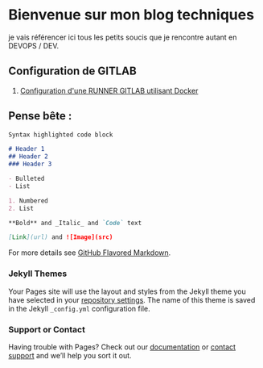 # Bienvenue sur mon blog techniques

je vais référencer ici tous les petits soucis que je rencontre autant en DEVOPS / DEV.

## Configuration de GITLAB
  1. [Configuration d'une RUNNER GITLAB utilisant Docker](GitLab-Configuration-Project-PipeLine.md)



## Pense bête :
```markdown
Syntax highlighted code block

# Header 1
## Header 2
### Header 3

- Bulleted
- List

1. Numbered
2. List

**Bold** and _Italic_ and `Code` text

[Link](url) and ![Image](src)
```

For more details see [GitHub Flavored Markdown](https://guides.github.com/features/mastering-markdown/).

### Jekyll Themes

Your Pages site will use the layout and styles from the Jekyll theme you have selected in your [repository settings](https://github.com/rbelfils/blogTechnical/settings). The name of this theme is saved in the Jekyll `_config.yml` configuration file.

### Support or Contact

Having trouble with Pages? Check out our [documentation](https://help.github.com/categories/github-pages-basics/) or [contact support](https://github.com/contact) and we’ll help you sort it out.

